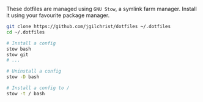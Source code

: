 These dotfiles are managed using `GNU Stow`, a symlink farm manager. Install it using your favourite package manager.

```sh
git clone https://github.com/jgilchrist/dotfiles ~/.dotfiles
cd ~/.dotfiles

# Install a config
stow bash
stow git
# ...

# Uninstall a config
stow -D bash

# Install a config to /
stow -t / bash
```
